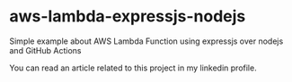 # aws-lambda-expressjs-nodejs

Simple example about AWS Lambda Function using expressjs over nodejs and GitHub Actions

You can read an article related to this project in my linkedin profile.
